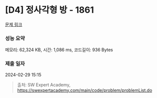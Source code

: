 # [D4] 정사각형 방 - 1861 

[문제 링크](https://swexpertacademy.com/main/code/problem/problemDetail.do?contestProbId=AV5LtJYKDzsDFAXc) 

### 성능 요약

메모리: 62,324 KB, 시간: 1,086 ms, 코드길이: 936 Bytes

### 제출 일자

2024-02-29 15:15



> 출처: SW Expert Academy, https://swexpertacademy.com/main/code/problem/problemList.do